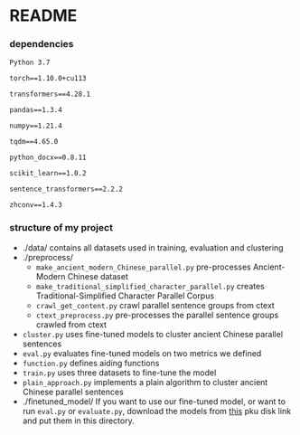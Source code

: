 # README

### dependencies

`Python 3.7`

`torch==1.10.0+cu113`

`transformers==4.28.1`

`pandas==1.3.4`

`numpy==1.21.4`

`tqdm==4.65.0`

`python_docx==0.8.11`

`scikit_learn==1.0.2`

`sentence_transformers==2.2.2`

`zhconv==1.4.3`

### structure of my project

- ./data/ contains all datasets used in training, evaluation and clustering
- ./preprocess/
    - `make_ancient_modern_Chinese_parallel.py` pre-processes Ancient-Modern Chinese dataset
    - `make_traditional_simplified_character_parallel.py` creates Traditional-Simplified Character Parallel Corpus
    - `crawl_get_content.py` crawl parallel sentence groups from ctext
    - `ctext_preprocess.py` pre-processes the parallel sentence groups crawled from ctext
- `cluster.py` uses fine-tuned models to cluster ancient Chinese parallel sentences
- `eval.py` evaluates fine-tuned models on two metrics we defined
- `function.py` defines aiding functions
- `train.py` uses three datasets to fine-tune the model
- `plain_approach.py` implements a plain algorithm to cluster ancient Chinese parallel sentences
- ./finetuned_model/
If you want to use our fine-tuned model, or want to run `eval.py` or `evaluate.py`, download the models from [this](https://disk.pku.edu.cn:443/link/C3D9B769F6119B32762CF4687A3AF7AE) pku disk link and put them in this directory.
